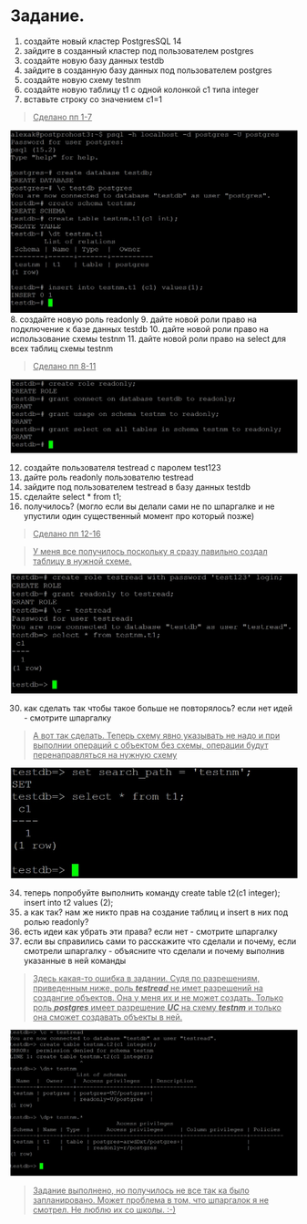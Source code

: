 # Задание.
1. создайте новый кластер PostgresSQL 14
2. зайдите в созданный кластер под пользователем postgres
3. создайте новую базу данных testdb
4. зайдите в созданную базу данных под пользователем postgres
5. создайте новую схему testnm
6. создайте новую таблицу t1 с одной колонкой c1 типа integer
7. вставьте строку со значением c1=1

><u>Сделано пп 1-7</u>

![](Lesson_7_1.jpg)
8. создайте новую роль readonly
9. дайте новой роли право на подключение к базе данных testdb
10. дайте новой роли право на использование схемы testnm
11. дайте новой роли право на select для всех таблиц схемы testnm

><u>Сделано пп 8-11</u>

![](Lesson_7_3.jpg)

12. создайте пользователя testread с паролем test123
13. дайте роль readonly пользователю testread
14. зайдите под пользователем testread в базу данных testdb
15. сделайте select * from t1;
16. получилось? (могло если вы делали сами не по шпаргалке и не упустили один существенный момент про который позже)

><u>Сделано пп 12-16</u>

><u>У меня все получилось поскольку я сразу павильно создал таблицу в нужной схеме.</u>

![](Lesson_7_4.jpg)

30. как сделать так чтобы такое больше не повторялось? если нет идей - смотрите шпаргалку
><u>А вот так сделать. Теперь схему явно указывать не надо и при выполнии операций с объектом без схемы, операции будут перенаправляться на нужную схему</u>

![](Lesson_7_2.jpg)

34. теперь попробуйте выполнить команду create table t2(c1 integer); insert into t2 values (2);
35. а как так? нам же никто прав на создание таблиц и insert в них под ролью readonly?
36. есть идеи как убрать эти права? если нет - смотрите шпаргалку
37. если вы справились сами то расскажите что сделали и почему, если смотрели шпаргалку - объясните что сделали и почему выполнив указанные в ней команды
><u>Здесь какая-то ошибка в задании. Судя по разрешениям, приведенным ниже, роль ***testread*** не имет разрешений на создангие объектов. Она у меня их и не может создать.  Только роль ***postgres*** имеет разрешение ***UC*** на схему ***testnm*** и только она сможет создавать объекты в ней.</u>

![](Lesson_7_5.jpg)

><u>Задание выполнено, но получилось не все так ка было запланировано. Может проблема в том, что шпаргалок я не смотрел. Не люблю их со школы. :-)</u>